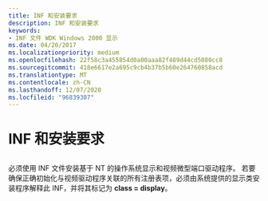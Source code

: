 ```yaml
---
title: INF 和安装要求
description: INF 和安装要求
keywords:
- INF 文件 WDK Windows 2000 显示
ms.date: 04/20/2017
ms.localizationpriority: medium
ms.openlocfilehash: 22f58c3a455854d0a00aaa82f489d44cd5080cc8
ms.sourcegitcommit: 418e6617e2a695c9cb4b37b5b60e264760858acd
ms.translationtype: MT
ms.contentlocale: zh-CN
ms.lasthandoff: 12/07/2020
ms.locfileid: "96839307"
---
```

# <a name="inf-and-installation-requirements"></a>INF 和安装要求


## <span id="ddk_inf_and_installation_requirements_gg"></span><span id="DDK_INF_AND_INSTALLATION_REQUIREMENTS_GG"></span>


必须使用 INF 文件安装基于 NT 的操作系统显示和视频微型端口驱动程序。 若要确保正确初始化与视频驱动程序关联的所有注册表项，必须由系统提供的显示类安装程序解释此 INF，并将其标记为 **class = display**。

 

 





